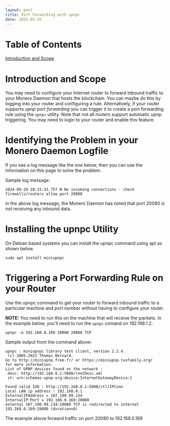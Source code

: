 ```yaml
---
layout: post
title: Port Forwarding with upnpc
date: 2025-05-25
---
```

# Table of Contents

[Introduction and Scope](#introduction-and-scope)

# Introduction and Scope

You may need to configure your Internet router to forward inbound traffic to your Monero Daemon that hosts 
the blockchain. You can maybe do this by logging into your router and configuring a rule. Alternatively,
if your router supports *upnp port forwarding* you can trigger it to create a port forwarding rule using
the `upnpc` utility. Note that not all routers support automatic upnp triggering. You may need to login
to your router and enable this feature.

# Identifying the Problem in your Monero Daemon Logfile

If you see a log message like the one below, then you can use the information on this page to solve the problem.

Sample log message:
```
2024-09-29 20:15:33.757 W No incoming connections - check firewalls/routers allow port 20080
```
In the above log message, the Monero Daemon has noted that port 20080 is not receiving any inbound data.

# Installing the upnpc Utility

On Debian based systems you can install the upnpc command using apt as shown below.
```
sudo apt install miniupnpc
```
# Triggering a Port Forwarding Rule on your Router

Use the upnpc command to get your router to forward inbound traffic to a particular machine and port number without having to configure your router. 

**NOTE:** You need to run this on the machine that will receive the packets. In the example below, you'll need to run the `upnpc` comand on 192.168.1.2.

```
upnpc -a 192.168.0.169 20080 20080 TCP
```
Sample output from the command above:
```
upnpc : miniupnpc library test client, version 2.2.4.
 (c) 2005-2022 Thomas Bernard.
Go to http://miniupnp.free.fr/ or https://miniupnp.tuxfamily.org/
for more information.
List of UPNP devices found on the network :
 desc: http://192.168.0.1:5000/rootDesc.xml
 st: urn:schemas-upnp-org:device:InternetGatewayDevice:1

Found valid IGD : http://192.168.0.1:5000/ctl/IPConn
Local LAN ip address : 192.168.0.1
ExternalIPAddress = 107.190.99.134
InternalIP:Port = 192.168.0.169:20080
external 107.190.99.134:20080 TCP is redirected to internal 192.168.0.169:20080 (duration=0)
```

The example above forward traffic on port 20080 to 192.168.0.169



